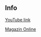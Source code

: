 ## Info

[YouTube link](https://www.youtube.com/channel/UCReUEM97GYMZ3FV5kaxfELg)

[Magazin Online](https://componente.eu)
